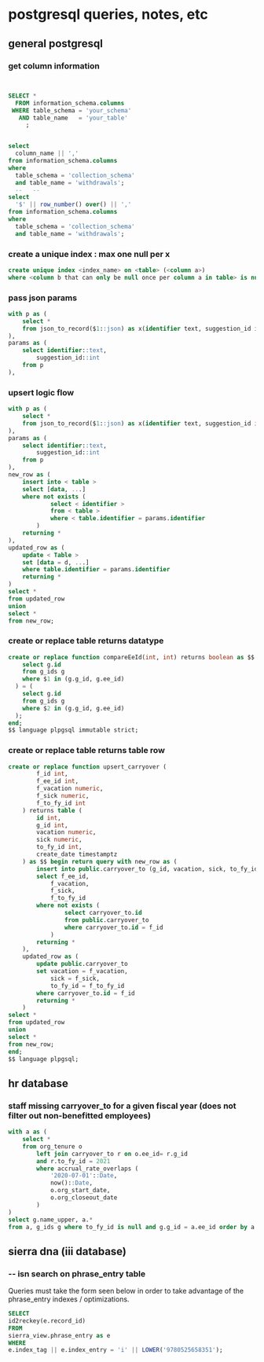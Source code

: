 # postgresql queries, notes, etc

## general postgresql

### get column information
```sql


SELECT *
  FROM information_schema.columns
 WHERE table_schema = 'your_schema'
   AND table_name   = 'your_table'
     ;


select
  column_name || ','
from information_schema.columns
where
  table_schema = 'collection_schema'
  and table_name = 'withdrawals';
  --   --
select
  '$' || row_number() over() || ','
from information_schema.columns
where
  table_schema = 'collection_schema'
  and table_name = 'withdrawals';
```

### create a unique index : max one null per x
```sql
create unique index <index_name> on <table> (<column a>)
where <column b that can only be null once per column a in table> is null;
```

### pass json params
```sql
with p as (
    select *
    from json_to_record($1::json) as x(identifier text, suggestion_id int)
),
params as (
    select identifier::text,
        suggestion_id::int
    from p
),
```

### upsert logic flow
```sql
with p as (
    select *
    from json_to_record($1::json) as x(identifier text, suggestion_id int)
),
params as (
    select identifier::text,
        suggestion_id::int
    from p
),
new_row as (
    insert into < table >
    select [data, ...]
    where not exists (
            select < identifier >
            from < table >
            where < table.identifier = params.identifier
        )
    returning *
),
updated_row as (
    update < Table >
    set [data = d, ...]
    where table.identifier = params.identifier
    returning *
)
select *
from updated_row
union
select *
from new_row;
```
### create or replace table returns datatype
```sql
create or replace function compareEeId(int, int) returns boolean as $$ begin return (
    select g.id
    from g_ids g
    where $1 in (g.g_id, g.ee_id)
  ) = (
    select g.id
    from g_ids g
    where $2 in (g.g_id, g.ee_id)
  );
end;
$$ language plpgsql immutable strict;
```

### create or replace table returns table row
```sql
create or replace function upsert_carryover (
        f_id int,
        f_ee_id int,
        f_vacation numeric,
        f_sick numeric,
        f_to_fy_id int
    ) returns table (
        id int,
        g_id int,
        vacation numeric,
        sick numeric,
        to_fy_id int,
        create_date timestamptz
    ) as $$ begin return query with new_row as (
        insert into public.carryover_to (g_id, vacation, sick, to_fy_id)
        select f_ee_id,
            f_vacation,
            f_sick,
            f_to_fy_id
        where not exists (
                select carryover_to.id
                from public.carryover_to
                where carryover_to.id = f_id
            )
        returning *
    ),
    updated_row as (
        update public.carryover_to
        set vacation = f_vacation,
            sick = f_sick,
            to_fy_id = f_to_fy_id
        where carryover_to.id = f_id
        returning *
    )
select *
from updated_row
union
select *
from new_row;
end;
$$ language plpgsql;
```

## hr database

### staff missing carryover_to for a given fiscal year (does not filter out non-benefitted employees)
```sql
with a as (
    select *
    from org_tenure o
        left join carryover_to r on o.ee_id= r.g_id
        and r.to_fy_id = 2021
        where accrual_rate_overlaps (
            '2020-07-01'::Date,
            now()::Date,
            o.org_start_date,
            o.org_closeout_date
        )
)
select g.name_upper, a.*
from a, g_ids g where to_fy_id is null and g.g_id = a.ee_id order by a.ee_id;
```

## sierra dna (iii database)

### -- isn search on phrase_entry table

Queries must take the form seen below in order to take advantage of the phrase_entry indexes / optimizations.

```sql
SELECT
id2reckey(e.record_id)
FROM
sierra_view.phrase_entry as e
WHERE
e.index_tag || e.index_entry = 'i' || LOWER('9780525658351');
```


